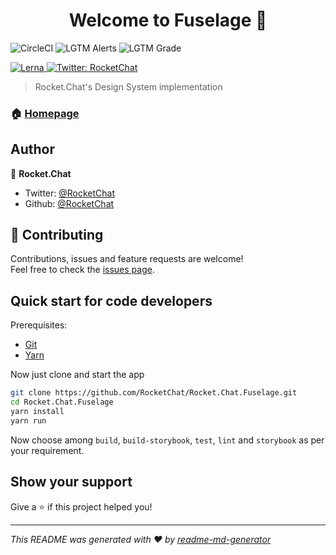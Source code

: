 <h1 align="center">Welcome to Fuselage 👋</h1>

![CircleCI](https://img.shields.io/circleci/build/github/RocketChat/Rocket.Chat.Fuselage/master?style=flat-square)
![LGTM Alerts](https://img.shields.io/lgtm/alerts/github/RocketChat/Rocket.Chat.Fuselage?style=flat-square)
![LGTM Grade](https://img.shields.io/lgtm/grade/javascript/github/RocketChat/Rocket.Chat.Fuselage?style=flat-square)

<p>
  <a href="https://lerna.js.org/">
    <img alt="Lerna" src="https://img.shields.io/badge/maintained%20with-lerna-cc00ff.svg" target="_blank" />
  </a>
  <a href="https://twitter.com/RocketChat">
    <img alt="Twitter: RocketChat" src="https://img.shields.io/twitter/follow/RocketChat.svg?style=social" target="_blank" />
  </a>
</p>

> Rocket.Chat's Design System implementation

### 🏠 [Homepage](https://rocketchat.github.io/Rocket.Chat.Fuselage/)

## Author

👤 **Rocket.Chat**

* Twitter: [@RocketChat](https://twitter.com/RocketChat)
* Github: [@RocketChat](https://github.com/RocketChat)

## 🤝 Contributing

Contributions, issues and feature requests are welcome!<br />Feel free to check the [issues page](https://github.com/RocketChat/Rocket.Chat.Fuselage/issues).

## Quick start for code developers

Prerequisites:

* [Git](http://git-scm.com/book/en/v2/Getting-Started-Installing-Git)
* [Yarn](https://classic.yarnpkg.com/en/docs/install/)

Now just clone and start the app

```sh
git clone https://github.com/RocketChat/Rocket.Chat.Fuselage.git
cd Rocket.Chat.Fuselage
yarn install
yarn run
```

Now choose among `build`, `build-storybook`, `test`, `lint` and `storybook` as per your requirement.


## Show your support

Give a ⭐️ if this project helped you!

***
_This README was generated with ❤️ by [readme-md-generator](https://github.com/kefranabg/readme-md-generator)_
